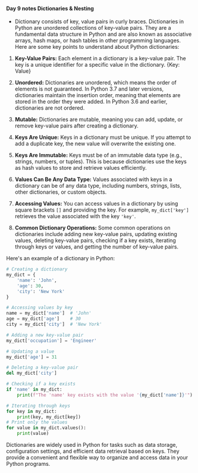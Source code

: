 #### Day 9 notes Dictionaries & Nesting
* Dictionary consists of key, value pairs in curly braces.
Dictionaries in Python are unordered collections of key-value pairs. They are a fundamental data structure in Python and are also known as associative arrays, hash maps, or hash tables in other programming languages. Here are some key points to understand about Python dictionaries:

1. **Key-Value Pairs:** Each element in a dictionary is a key-value pair. The key is a unique identifier for a specific value in the dictionary. {Key: Value}

2. **Unordered:** Dictionaries are unordered, which means the order of elements is not guaranteed. In Python 3.7 and later versions, dictionaries maintain the insertion order, meaning that elements are stored in the order they were added. In Python 3.6 and earlier, dictionaries are not ordered.

3. **Mutable:** Dictionaries are mutable, meaning you can add, update, or remove key-value pairs after creating a dictionary.

4. **Keys Are Unique:** Keys in a dictionary must be unique. If you attempt to add a duplicate key, the new value will overwrite the existing one.

5. **Keys Are Immutable:** Keys must be of an immutable data type (e.g., strings, numbers, or tuples). This is because dictionaries use the keys as hash values to store and retrieve values efficiently.

6. **Values Can Be Any Data Type:** Values associated with keys in a dictionary can be of any data type, including numbers, strings, lists, other dictionaries, or custom objects.

7. **Accessing Values:** You can access values in a dictionary by using square brackets `[]` and providing the key. For example, `my_dict['key']` retrieves the value associated with the key `'key'`.

8. **Common Dictionary Operations:** Some common operations on dictionaries include adding new key-value pairs, updating existing values, deleting key-value pairs, checking if a key exists, iterating through keys or values, and getting the number of key-value pairs.

Here's an example of a dictionary in Python:

```python
# Creating a dictionary
my_dict = {
    'name': 'John',
    'age': 30,
    'city': 'New York'
}

# Accessing values by key
name = my_dict['name']  # 'John'
age = my_dict['age']    # 30
city = my_dict['city']  # 'New York'

# Adding a new key-value pair
my_dict['occupation'] = 'Engineer'

# Updating a value
my_dict['age'] = 31

# Deleting a key-value pair
del my_dict['city']

# Checking if a key exists
if 'name' in my_dict:
    print(f"The 'name' key exists with the value '{my_dict['name']}'")

# Iterating through keys
for key in my_dict:
    print(key, my_dict[key])
# Print only the values
for value in my_dict.values():
    print(value)
```

Dictionaries are widely used in Python for tasks such as data storage, configuration settings, and efficient data retrieval based on keys. They provide a convenient and flexible way to organize and access data in your Python programs.


